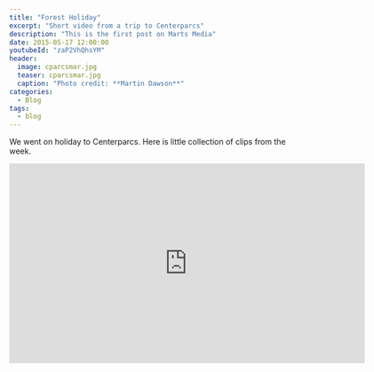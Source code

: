 ```yaml
---
title: "Forest Holiday"
excerpt: "Short video from a trip to Centerparcs"
description: "This is the first post on Marts Media"
date: 2015-05-17 12:00:00
youtubeId: "zaP2VhQhsYM"
header:
  image: cparcsmar.jpg
  teaser: cparcsmar.jpg
  caption: "Photo credit: **Martin Dawson**"
categories:
  - Blog
tags:
  - blog
---
```


We went on holiday to Centerparcs. Here is little collection of clips from the week.

<iframe width="640" height="360" src="https://www.youtube-nocookie.com/embed/zaP2VhQhsYM?controls=0&amp;showinfo=0" frameborder="0" allowfullscreen></iframe>
